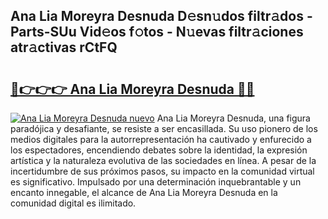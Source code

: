 ## Ana Lia Moreyra Desnuda D𝚎sn𝚞dos filtr𝚊dos - Parts-SUu Vid𝚎os f𝚘tos - N𝚞evas filtr𝚊ciones atr𝚊ctivas rCtFQ

# <h2><a href="http://mb2sg8l.tromn.icu/?c=Ana+Lia+Moreyra+Desnuda">🔗👉👉👉 Ana Lia Moreyra Desnuda 🔗🔗</a></h2>

[![Ana Lia Moreyra Desnuda nuevo](https://i.imgur.com/pEAQMta.gif)](http://mb2sg8l.tromn.icu/?c=Ana+Lia+Moreyra+Desnuda)
Ana Lia Moreyra Desnuda, una figura paradójica y desafiante, se resiste a ser encasillada. Su uso pionero de los medios digitales para la autorrepresentación ha cautivado y enfurecido a los espectadores, encendiendo debates sobre la identidad, la expresión artística y la naturaleza evolutiva de las sociedades en línea. A pesar de la incertidumbre de sus próximos pasos, su impacto en la comunidad virtual es significativo. Impulsado por una determinación inquebrantable y un encanto innegable, el alcance de Ana Lia Moreyra Desnuda en la comunidad digital es ilimitado.

